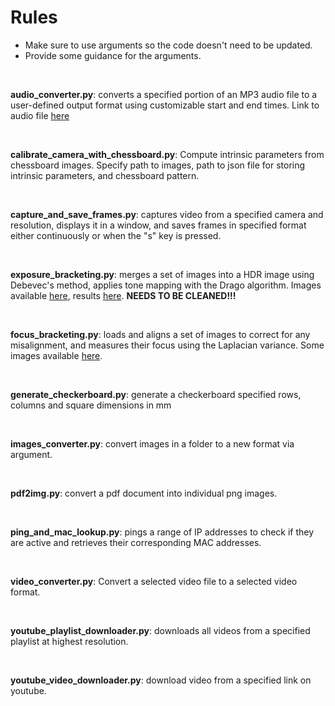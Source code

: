 # Rules

* Make sure to use arguments so the code doesn't need to be updated.
* Provide some guidance for the arguments.

<br />

**audio_converter.py**: converts a specified portion of an MP3 audio file to a user-defined output format using customizable start and end times. Link to audio file [here](https://drive.google.com/file/d/1SLJ1L0hdU8uwSFN4255wy6SMUiRtOT50/view?usp=drive_link)

<br />

**calibrate_camera_with_chessboard.py**: Compute intrinsic parameters from chessboard images. Specify path to images, path to json file for storing intrinsic parameters, and chessboard pattern.

<br />

**capture_and_save_frames.py**: captures video from a specified camera and resolution, displays it in a window, and saves frames in specified format either continuously or when the "s" key is pressed.

<br />

**exposure_bracketing.py**: merges a set of images into a HDR image using Debevec's method, applies tone mapping with the Drago algorithm. Images available [here](https://drive.google.com/drive/folders/16-3vWLWw1SpPDpkC1yF37cP3Sku5fXHu), results [here](https://drive.google.com/drive/folders/1fhJNViVH0bUm1GN1uZzsgA843Ft016oU?usp=drive_link). **NEEDS TO BE CLEANED!!!**

<br />

**focus_bracketing.py**: loads and aligns a set of images to correct for any misalignment, and measures their focus using the Laplacian variance. Some images available [here](https://drive.google.com/drive/folders/1Op8h0eOcZYrlj4iR7D295u9tvyClZ8W9?usp=drive_link).

<br />

**generate_checkerboard.py**: generate a checkerboard specified rows, columns and square dimensions in mm

<br />

**images_converter.py**: convert images in a folder to a new format via argument.

<br />

**pdf2img.py**: convert a pdf document into individual png images.

<br />

**ping_and_mac_lookup.py**: pings a range of IP addresses to check if they are active and retrieves their corresponding MAC addresses.

<br />

**video_converter.py**: Convert a selected video file to a selected video format.

<br />

**youtube_playlist_downloader.py**: downloads all videos from a specified playlist at highest resolution.

<br />

**youtube_video_downloader.py**: download video from a specified link on youtube.

<br />
